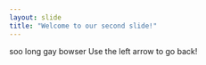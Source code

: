 ```yaml
---
layout: slide
title: "Welcome to our second slide!"
---
```

soo long gay bowser
Use the left arrow to go back!
